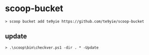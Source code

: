 # scoop-bucket

```
> scoop bucket add te9yie https://github.com/te9yie/scoop-bucket
```

## update

```
> .\scoop\bin\checkver.ps1 -dir . * -Update
```
